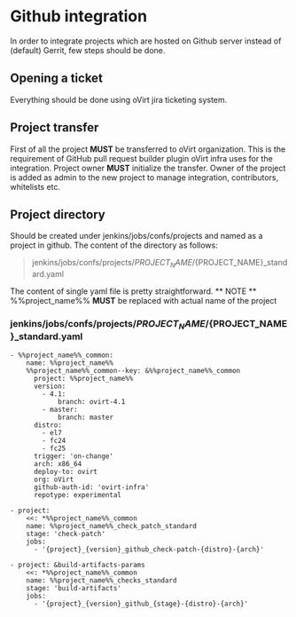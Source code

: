 Github integration
===================

In order to integrate projects which are hosted on Github server instead
of (default) Gerrit, few steps should be done.

Opening a ticket
-----------------
Everything should be done using oVirt jira ticketing system.

Project transfer
-----------------
First of all the project **MUST** be transferred to oVirt organization. 
This is the requirement of GitHub pull request builder plugin oVirt infra uses for the integration.
Project owner **MUST** initialize the transfer. Owner of the project is added as admin to 
the new project to manage integration, contributors, whitelists etc.

Project directory
-----------------
Should be created under jenkins/jobs/confs/projects and named as a project in github. 
The content of the directory as follows:

> jenkins/jobs/confs/projects/${PROJECT_NAME}/${PROJECT_NAME}_standard.yaml

The content of single yaml file is pretty straightforward.
** NOTE ** %%project_name%% **MUST** be replaced with actual name of the project

### jenkins/jobs/confs/projects/${PROJECT_NAME}/${PROJECT_NAME}_standard.yaml
	- %%project_name%%_common:
	    name: %%project_name%%
	    %%project_name%%_common--key: &%%project_name%%_common
	      project: %%project_name%%
	      version:
	        - 4.1:
	            branch: ovirt-4.1
	        - master:
	            branch: master
	      distro:
	        - el7
	        - fc24
	        - fc25
	      trigger: 'on-change'
	      arch: x86_64
	      deploy-to: ovirt
	      org: oVirt
	      github-auth-id: 'ovirt-infra'
	      repotype: experimental
	
	- project:
	    <<: *%%project_name%%_common
	    name: %%project_name%%_check_patch_standard
	    stage: 'check-patch'
	    jobs:
	      - '{project}_{version}_github_check-patch-{distro}-{arch}'
	
	- project: &build-artifacts-params
	    <<: *%%project_name%%_common
	    name: %%project_name%%_checks_standard
	    stage: 'build-artifacts'
	    jobs:
	      - '{project}_{version}_github_{stage}-{distro}-{arch}'

